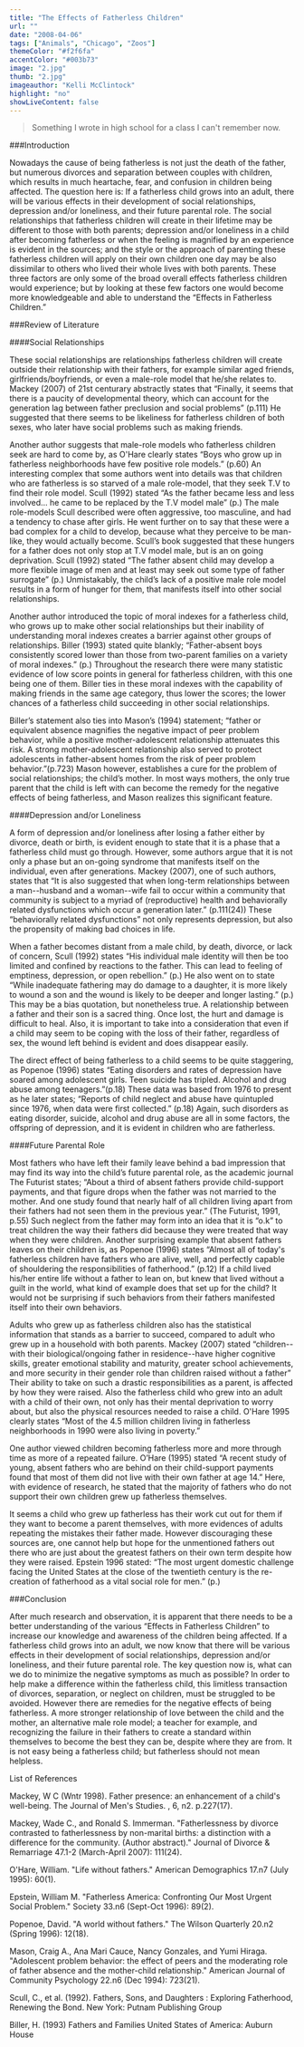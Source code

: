 ```yaml
---
title: "The Effects of Fatherless Children"
url: ""
date: "2008-04-06"
tags: ["Animals", "Chicago", "Zoos"]
themeColor: "#f2f6fa"
accentColor: "#003b73"
image: "2.jpg"
thumb: "2.jpg"
imageauthor: "Kelli McClintock"
highlight: "no"
showLiveContent: false
---
```


> Something I wrote in high school for a class I can't remember now. 


###Introduction 

Nowadays the cause of being fatherless is not just the death of the father, but numerous divorces and separation between couples with children, which results in much heartache, fear, and confusion in children being affected. The question here is: If a fatherless child grows into an adult, there will be various effects in their development of social relationships, depression and/or loneliness, and their future parental role. The social relationships that fatherless children will create in their lifetime may be different to those with both parents; depression and/or loneliness in a child after becoming fatherless or when the feeling is magnified by an experience is evident in the sources; and the style or the approach of parenting these fatherless children will apply on their own children one day may be also dissimilar to others who lived their whole lives with both parents. These three factors are only some of the broad overall effects fatherless children would experience; but by looking at these few factors one would become more knowledgeable and able to understand the “Effects in Fatherless Children.”


###Review of Literature

####Social Relationships

These social relationships are relationships fatherless children will create outside their relationship with their fathers, for example similar aged friends, girlfriends/boyfriends, or even a male-role model that he/she relates to. Mackey (2007) of 21st centurary abstractly states that “Finally, it seems that there is a paucity of developmental theory, which can account for the generation lag between father preclusion and social problems” (p.111) He suggested that there seems to be likeliness for fatherless children of both sexes, who later have social problems such as making friends. 

Another author suggests that male-role models who fatherless children seek are hard to come by, as O'Hare clearly states “Boys who grow up in fatherless neighborhoods have few positive role models.” (p.60) An interesting complex that some authors went into details was that children who are fatherless is so starved of a male role-model, that they seek T.V to find their role model. Scull (1992) stated “As the father became less and less involved… he came to be replaced by the T.V model male” (p.) The male role-models Scull described were often aggressive, too masculine, and had a tendency to chase after girls. He went further on to say that these were a bad complex for a child to develop, because what they perceive to be man-like, they would actually become. Scull’s book suggested that these hungers for a father does not only stop at T.V model male, but is an on going deprivation. Scull (1992) stated “The father absent child may develop a more flexible image of men and at least may seek out some type of father surrogate” (p.) Unmistakably, the child’s lack of a positive male role model results in a form of hunger for them, that manifests itself into other social relationships. 

Another author introduced the topic of moral indexes for a fatherless child, who grows up to make other social relationships but their inability of understanding moral indexes creates a barrier against other groups of relationships. Biller (1993) stated quite blankly; “Father-absent boys consistently scored lower than those from two-parent families on a variety of moral indexes.” (p.) Throughout the research there were many statistic evidence of low score points in general for fatherless children, with this one being one of them. Biller ties in these moral indexes with the capability of making friends in the same age category, thus lower the scores; the lower chances of a fatherless child succeeding in other social relationships.

Biller’s statement also ties into Mason’s (1994) statement; “father or equivalent absence magnifies the negative impact of peer problem behavior, while a positive mother-adolescent relationship attenuates this risk. A strong mother-adolescent relationship also served to protect adolescents in father-absent homes from the risk of peer problem behavior.”(p.723) Mason however, establishes a cure for the problem of social relationships; the child’s mother. In most ways mothers, the only true parent that the child is left with can become the remedy for the negative effects of being fatherless, and Mason realizes this significant feature.

####Depression and/or Loneliness

A form of depression and/or loneliness after losing a father either by divorce, death or birth, is evident enough to state that it is a phase that a fatherless child must go through. However, some authors argue that it is not only a phase but an on-going syndrome that manifests itself on the individual, even after generations. Mackey (2007), one of such authors, states that “It is also suggested that when long-term relationships between a man--husband and a woman--wife fail to occur within a community that community is subject to a myriad of (reproductive) health and behaviorally related dysfunctions which occur a generation later.” (p.111(24)) These “behaviorally related dysfunctions” not only represents depression, but also the propensity of making bad choices in life. 

When a father becomes distant from a male child, by death, divorce, or lack of concern, Scull (1992) states “His individual male identity will then be too limited and confined by reactions to the father. This can lead to feeling of emptiness, depression, or open rebellion.” (p.) He also went on to state “While inadequate fathering may do damage to a daughter, it is more likely to wound a son and the wound is likely to be deeper and longer lasting.” (p.) This may be a bias quotation, but nonetheless true. A relationship between a father and their son is a sacred thing. Once lost, the hurt and damage is difficult to heal. Also, it is important to take into a consideration that even if a child may seem to be coping with the loss of their father, regardless of sex, the wound left behind is evident and does disappear easily. 

The direct effect of being fatherless to a child seems to be quite staggering, as Popenoe (1996) states “Eating disorders and rates of depression have soared among adolescent girls. Teen suicide has tripled. Alcohol and drug abuse among teenagers.”(p.18) These data was based from 1976 to present as he later states; “Reports of child neglect and abuse have quintupled since 1976, when data were first collected.” (p.18) Again, such disorders as eating disorder, suicide, alcohol and drug abuse are all in some factors, the offspring of depression, and it is evident in children who are fatherless. 


####Future Parental Role

Most fathers who have left their family leave behind a bad impression that may find its way into the child’s future parental role, as the academic journal The Futurist states; “About a third of absent fathers provide child-support payments, and that figure drops when the father was not married to the mother. And one study found that nearly half of all children living apart from their fathers had not seen them in the previous year.” (The Futurist, 1991, p.55) Such neglect from the father may form into an idea that it is “o.k” to treat children the way their fathers did because they were treated that way when they were children. Another surprising example that absent fathers leaves on their children is, as Popenoe (1996) states “Almost all of today's fatherless children have fathers who are alive, well, and perfectly capable of shouldering the responsibilities of fatherhood.” (p.12) If a child lived his/her entire life without a father to lean on, but knew that lived without a guilt in the world, what kind of example does that set up for the child? It would not be surprising if such behaviors from their fathers manifested itself into their own behaviors. 

Adults who grew up as fatherless children also has the statistical information that stands as a barrier to succeed, compared to adult who grew up in a household with both parents. Mackey (2007) stated “children--with their biological/ongoing father in residence--have higher cognitive skills, greater emotional stability and maturity, greater school achievements, and more security in their gender role than children raised without a father” Their ability to take on such a drastic responsibilities as a parent, is affected by how they were raised. Also the fatherless child who grew into an adult with a child of their own, not only has their mental deprivation to worry about, but also the physical resources needed to raise a child. O'Hare 1995 clearly states “Most of the 4.5 million children living in fatherless neighborhoods in 1990 were also living in poverty.” 

One author viewed children becoming fatherless more and more through time as more of a repeated failure. O’Hare (1995) stated “A recent study of young, absent fathers who are behind on their child-support payments found that most of them did not live with their own father at age 14.” Here, with evidence of research, he stated that the majority of fathers who do not support their own children grew up fatherless themselves. 

It seems a child who grew up fatherless has their work cut out for them if they want to become a parent themselves, with more evidences of adults repeating the mistakes their father made. However discouraging these sources are, one cannot help but hope for the unmentioned fathers out there who are just about the greatest fathers on their own term despite how they were raised.  Epstein 1996 stated: “The most urgent domestic challenge facing the United States at the close of the twentieth century is the re-creation of fatherhood as a vital social role for men.” (p.)


###Conclusion

After much research and observation, it is apparent that there needs to be a better understanding of the various “Effects in Fatherless Children” to increase our knowledge and awareness of the children being affected. If a fatherless child grows into an adult, we now know that there will be various effects in their development of social relationships, depression and/or loneliness, and their future parental role. The key question now is, what can we do to minimize the negative symptoms as much as possible? In order to help make a difference within the fatherless child, this limitless transaction of divorces, separation, or neglect on children, must be struggled to be avoided. However there are remedies for the negative effects of being fatherless. A more stronger relationship of love between the child and the mother, an alternative male role model; a teacher for example, and recognizing the failure in their fathers to create a standard within themselves to become the best they can be, despite where they are from. It is not easy being a fatherless child; but fatherless should not mean helpless. 











List of References

Mackey, W C (Wntr 1998). Father presence: an enhancement of a child's well-being.  The Journal of Men's Studies. , 6, n2. p.227(17).

Mackey, Wade C., and Ronald S. Immerman. "Fatherlessness by divorce contrasted to fatherlessness by non-marital births: a distinction with a difference for the community. (Author abstract)." Journal of Divorce & Remarriage 47.1-2 (March-April 2007): 111(24).

O'Hare, William. "Life without fathers." American Demographics 17.n7 (July 1995): 60(1).

Epstein, William M. "Fatherless America: Confronting Our Most Urgent Social Problem." Society 33.n6 (Sept-Oct 1996): 89(2). 

Popenoe, David. "A world without fathers." The Wilson Quarterly 20.n2 (Spring 1996): 12(18).

Mason, Craig A., Ana Mari Cauce, Nancy Gonzales, and Yumi Hiraga. "Adolescent problem behavior: the effect of peers and the moderating role of father absence and the mother-child relationship." American Journal of Community Psychology 22.n6 (Dec 1994): 723(21).
	
Scull, C., et al. (1992). Fathers, Sons, and Daughters : Exploring Fatherhood, Renewing the Bond. New York: Putnam Publishing Group

Biller, H. (1993) Fathers and Families  United States of America: Auburn House

